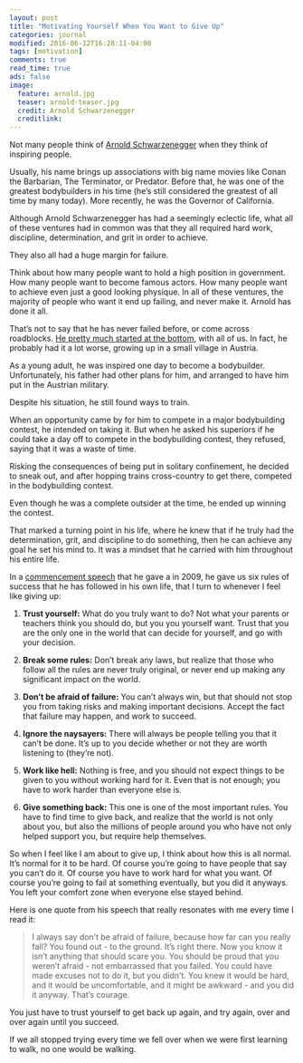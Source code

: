 ```yaml
---
layout: post
title: "Motivating Yourself When You Want to Give Up"
categories: journal
modified: 2016-06-12T16:28:11-04:00
tags: [motivation]
comments: true
read_time: true
ads: false
image:
  feature: arnold.jpg
  teaser: arnold-teaser.jpg
  credit: Arnold Schwarzenegger
  creditlink:
---
```


Not many people think of <a href="https://en.wikipedia.org/wiki/Arnold_Schwarzenegger">Arnold Schwarzenegger</a> when they think of inspiring people.

Usually, his name brings up associations with big name movies like Conan the Barbarian, The Terminator, or Predator. Before that, he was one of the greatest bodybuilders in his time (he’s still considered the greatest of all time by many today). More recently, he was the Governor of California.

Although Arnold Schwarzenegger has had a seemingly eclectic life, what all of these ventures had in common was that they all required hard work, discipline, determination, and grit in order to achieve.

They also all had a huge margin for failure.

Think about how many people want to hold a high position in government. How many people want to become famous actors. How many people want to achieve even just a good looking physique. In all of these ventures, the majority of people who want it end up failing, and never make it. Arnold has done it all.

That’s not to say that he has never failed before, or come across roadblocks. <a href="https://www.youtube.com/watch?v=wJPRj19OU-w">He pretty much started at the bottom</a>, with all of us. In fact, he probably had it a lot worse, growing up in a small village in Austria.

As a young adult, he was inspired one day to become a bodybuilder. Unfortunately, his father had other plans for him, and arranged to have him put in the Austrian military.

Despite his situation, he still found ways to train.

When an opportunity came by for him to compete in a major bodybuilding contest, he intended on taking it. But when he asked his superiors if he could take a day off to compete in the bodybuilding contest, they refused, saying that it was a waste of time.

Risking the consequences of being put in solitary confinement, he decided to sneak out, and after hopping trains cross-country to get there, competed in the bodybuilding contest.

Even though he was a complete outsider at the time, he ended up winning the contest.

That marked a turning point in his life, where he knew that if he truly had the determination, grit, and discipline to do something, then he can achieve any goal he set his mind to. It was a mindset that he carried with him throughout his entire life.

In a <a href="http://www.graduationwisdom.com/speeches/0067-schwarzenegger.htm">commencement speech</a> that he gave a in 2009, he gave us six rules of success that he has followed in his own life, that I turn to whenever I feel like giving up:

1. **Trust yourself:** What do you truly want to do? Not what your parents or teachers think you should do, but you you yourself want. Trust that you are the only one in the world that can decide for yourself, and go with your decision.

2. **Break some rules:** Don’t break any laws, but realize that those who follow all the rules are never truly original, or never end up making any significant impact on the world.

3. **Don’t be afraid of failure:** You can’t always win, but that should not stop you from taking risks and making important decisions. Accept the fact that failure may happen, and work to succeed.

4. **Ignore the naysayers:** There will always be people telling you that it can’t be done. It’s up to you decide whether or not they are worth listening to (they’re not).

5. **Work like hell:** Nothing is free, and you should not expect things to be given to you without working hard for it. Even that is not enough; you have to work harder than everyone else is.

6. **Give something back:** This one is one of the most important rules. You have to find time to give back, and realize that the world is not only about you, but also the millions of people around you who have not only helped support you, but require help themselves.

So when I feel like I am about to give up, I think about how this is all normal. It’s normal for it to be hard. Of course you’re going to have people that say you can’t do it. Of course you have to work hard for what you want. Of course you’re going to fail at something eventually, but you did it anyways. You left your comfort zone when everyone else stayed behind.

Here is one quote from his speech that really resonates with me every time I read it:

>I always say don’t be afraid of failure, because how far can you really fall? You found out - to the ground. It’s right there. Now you know it isn’t anything that should scare you. You should be proud that you weren’t afraid - not embarrassed that you failed. You could have made excuses not to do it, but you didn’t. You knew it would be hard, and it would be uncomfortable, and it might be awkward - and you did it anyway. That’s courage.

You just have to trust yourself to get back up again, and try again, over and over again until you succeed.

If we all stopped trying every time we fell over when we were first learning to walk, no one would be walking.
